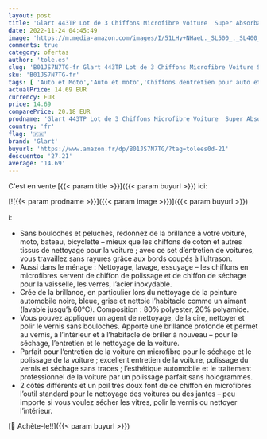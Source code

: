 ```yaml
---
layout: post
title: 'Glart 443TP Lot de 3 Chiffons Microfibre Voiture  Super Absorbant Chiffons de Polissage  Polyvalents pour Motocyclette et Machine à Polir les Voitures  40x40 cm  Anthracite avec Borde Rouge'
date: 2022-11-24 04:45:49
image: 'https://m.media-amazon.com/images/I/51LHy+NHaeL._SL500_._SL400_.jpg'
comments: true
category: ofertas
author: 'tole.es'
slug: 'B01JS7N7TG-fr Glart 443TP Lot de 3 Chiffons Microfibre Voiture Super...'
sku: 'B01JS7N7TG-fr'
tags: [ 'Auto et Moto','Auto et moto','Chiffons dentretien pour auto et moto','Entretien auto et moto','Entretien extérieur automobile','glart','Éponges, chiffons, brosses auto et moto','Équipement de lavage automobile','🇫🇷', ]
actualPrice: 14.69 EUR
currency: EUR
price: 14.69
comparePrice: 20.18 EUR
prodname: 'Glart 443TP Lot de 3 Chiffons Microfibre Voiture  Super Absorbant Chiffons de Polissage  Polyvalents pour Motocyclette et Machine à Polir les Voitures  40x40 cm  Anthracite avec Borde Rouge'
country: 'fr'
flag: '🇫🇷'
brand: 'Glart'
buyurl: 'https://www.amazon.fr/dp/B01JS7N7TG/?tag=tolees0d-21'
descuento: '27.21'
average: '14.69'
---
```


C'est en vente [{{< param title >}}]({{< param buyurl >}}) ici:

[![{{< param prodname >}}]({{< param image >}})]({{< param buyurl >}})

ℹ️:

- Sans bouloches et peluches, redonnez de la brillance à votre voiture, moto, bateau, bicyclette – mieux que les chiffons de coton et autres tissus de nettoyage pour la voiture ; avec ce set d’entretien de voitures, vous travaillez sans rayures grâce aux bords coupés à l’ultrason.
- Aussi dans le ménage : Nettoyage, lavage, essuyage – les chiffons en microfibres servent de chiffon de polissage et de chiffon de séchage pour la vaisselle, les verres, l’acier inoxydable.
- Crée de la brillance, en particulier lors du nettoyage de la peinture automobile noire, bleue, grise et nettoie l’habitacle comme un aimant (lavable jusqu’à 60°C). Composition : 80% polyester, 20% polyamide.
- Vous pouvez appliquer un agent de nettoyage, de la cire, nettoyer et polir le vernis sans bouloches. Apporte une brillance profonde et permet au vernis, à l’intérieur et à l’habitacle de briller à nouveau – pour le séchage, l’entretien et le nettoyage de la voiture.
- Parfait pour l’entretien de la voiture en microfibre pour le séchage et le polissage de la voiture ; excellent entretien de la voiture, polissage du vernis et séchage sans traces ; l’esthétique automobile et le traitement professionnel de la voiture par un polissage parfait sans hologrammes.
- 2 côtés différents et un poil très doux font de ce chiffon en microfibres l’outil standard pour le nettoyage des voitures ou des jantes – peu importe si vous voulez sécher les vitres, polir le vernis ou nettoyer l’intérieur.

[🛒 Achète-le!!]({{< param buyurl >}})
